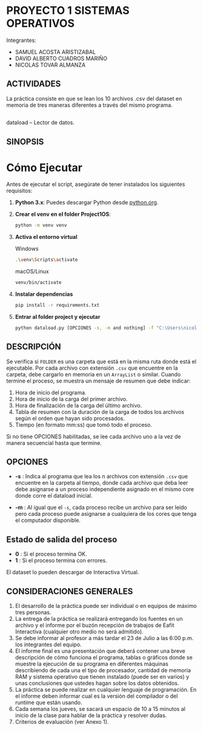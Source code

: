 # PROYECTO 1 SISTEMAS OPERATIVOS 

Integrantes:
- SAMUEL ACOSTA ARISTIZABAL
- DAVID ALBERTO CUADROS MARIÑO
- NICOLAS TOVAR ALMANZA

## ACTIVIDADES

La práctica consiste en que se lean los 10 archivos .csv del dataset en memoria de tres maneras diferentes a través del mismo programa.

## 
dataload – Lector de datos.

## SINOPSIS
# Cómo Ejecutar

Antes de ejecutar el script, asegúrate de tener instalados los siguientes requisitos:

1. **Python 3.x**: Puedes descargar Python desde [python.org](https://www.python.org/downloads/).
2. **Crear el venv en el folder Project1OS**:

   ```sh
   python -m venv venv

3. **Activa el entorno virtual**
   
   Windows

   ```sh
   .\venv\Scripts\activate
   ```
   macOS/Linux
   ```sh
   venv/bin/activate

4. **Instalar dependencias**
   ```sh
   pip install -r requirements.txt

5. **Entrar al folder project y ejecutar**
   ```sh
   python dataload.py [OPCIONES -s, -m and nothing] -f "C:\Users\nicolas\Desktop\Sistemas Operativos\Project1OS\datasets"


## DESCRIPCIÓN

Se verifica si `FOLDER` es una carpeta que está en la misma ruta donde está el ejecutable. Por cada archivo con extensión `.csv` que encuentre en la carpeta, debe cargarlo en memoria en un `ArrayList` o similar. Cuando termine el proceso, se muestra un mensaje de resumen que debe indicar:

1. Hora de inicio del programa.
2. Hora de inicio de la carga del primer archivo.
3. Hora de finalización de la carga del último archivo.
4. Tabla de resumen con la duración de la carga de todos los archivos según el orden que hayan sido procesados.
5. Tiempo (en formato mm:ss) que tomó todo el proceso.

Si no tiene OPCIONES habilitadas, se lee cada archivo uno a la vez de manera secuencial hasta que termine.

## OPCIONES 
- **-s** : Indica al programa que lea los n archivos con extensión `.csv` que encuentre en la carpeta al tiempo, donde cada archivo que deba leer debe asignarse a un proceso independiente asignado en el mismo core donde corre el dataload inicial.

- **-m** : Al igual que el `-s`, cada proceso recibe un archivo para ser leído pero cada proceso puede asignarse a cualquiera de los cores que tenga el computador disponible.

## Estado de salida del proceso
- **0** : Si el proceso termina OK.
- **1** : Si el proceso termina con errores.

El dataset lo pueden descargar de Interactiva Virtual.

## CONSIDERACIONES GENERALES

1. El desarrollo de la práctica puede ser individual o en equipos de máximo tres personas.
2. La entrega de la práctica se realizará entregando los fuentes en un archivo y el informe por el buzón recepción de trabajos de Eafit Interactiva (cualquier otro medio no será admitido).
3. Se debe informar al profesor a más tardar el 23 de Julio a las 6:00 p.m. los integrantes del equipo.
4. El informe final es una presentación que deberá contener una breve descripción de cómo funciona el programa, tablas o gráficos donde se muestre la ejecución de su programa en diferentes máquinas describiendo de cada una el tipo de procesador, cantidad de memoria RAM y sistema operativo que tienen instalado (puede ser en varios) y unas conclusiones que ustedes hagan sobre los datos obtenidos.
5. La práctica se puede realizar en cualquier lenguaje de programación. En el informe deben informar cual es la versión del compilador o del runtime que están usando.
6. Cada semana los jueves, se sacará un espacio de 10 a 15 minutos al inicio de la clase para hablar de la práctica y resolver dudas.
7. Criterios de evaluación (ver Anexo 1).
